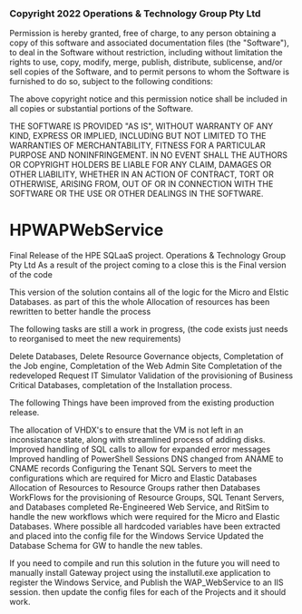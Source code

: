 ### Copyright 2022 Operations & Technology Group Pty Ltd

Permission is hereby granted, free of charge, to any person obtaining a copy of this software and associated documentation files (the "Software"), to deal in the Software without restriction, including without limitation the rights to use, copy, modify, merge, publish, distribute, sublicense, and/or sell copies of the Software, and to permit persons to whom the Software is furnished to do so, subject to the following conditions:

The above copyright notice and this permission notice shall be included in all copies or substantial portions of the Software.

THE SOFTWARE IS PROVIDED "AS IS", WITHOUT WARRANTY OF ANY KIND, EXPRESS OR IMPLIED, INCLUDING BUT NOT LIMITED TO THE WARRANTIES OF MERCHANTABILITY, FITNESS FOR A PARTICULAR PURPOSE AND NONINFRINGEMENT. IN NO EVENT SHALL THE AUTHORS OR COPYRIGHT HOLDERS BE LIABLE FOR ANY CLAIM, DAMAGES OR OTHER LIABILITY, WHETHER IN AN ACTION OF CONTRACT, TORT OR OTHERWISE, ARISING FROM, OUT OF OR IN CONNECTION WITH THE SOFTWARE OR THE USE OR OTHER DEALINGS IN THE SOFTWARE.

# HPWAPWebService
Final Release of the HPE SQLaaS project. Operations & Technology Group Pty Ltd
As a result of the project coming to a close this is the Final version of the code

This version of the solution contains all of the logic for the Micro and Elstic Databases. as part of this the whole Allocation of resources has been rewritten to better handle the process

The following tasks are still a work in progress, (the code exists just needs to reorganised to meet the new requirements)

Delete Databases,
Delete Resource Governance objects,
Completation of the Job engine,
Completation of the Web Admin Site
Completation of the redeveloped Request IT Simulator
Validation of the provisioning of Business Critical Databases,
completation of the Installation process.

The following Things have been improved from the existing production release.

The allocation of VHDX's to ensure that the VM is not left in an inconsistance state, along with streamlined process of adding disks.
Improved handling of SQL calls to allow for expanded error messages
Improved handling of PowerShell Sessions
DNS changed from ANAME to CNAME records
Configuring the Tenant SQL Servers to meet the configurations which are required for Micro and Elastic Databases
Allocation of Resources to Resource Groups rather then Databases
WorkFlows for the provisioning of Resource Groups, SQL Tenant Servers, and Databases completed
Re-Engineered Web Service, and RitSim to handle the new workflows which were required for the Micro and Elastic Databases.
Where possible all hardcoded variables have been extracted and placed into the config file for the Windows Service
Updated the Database Schema for GW to handle the new tables.

If you need to compile and run this solution in the future you will need to manually install Gateway project using the installutil.exe application to register the Windows Service, and Publish the WAP_WebService to an IIS session. then update the config files for each of the Projects and it should work.
